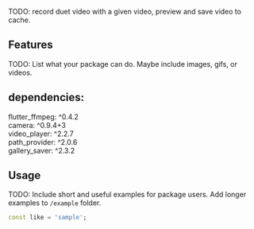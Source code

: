 <!-- 
This README describes the package. If you publish this package to pub.dev,
this README's contents appear on the landing page for your package.

For information about how to write a good package README, see the guide for
[writing package pages](https://dart.dev/guides/libraries/writing-package-pages). 

For general information about developing packages, see the Dart guide for
[creating packages](https://dart.dev/guides/libraries/create-library-packages)
and the Flutter guide for
[developing packages and plugins](https://flutter.dev/developing-packages). 
-->

TODO: record duet video with a given video, preview and save video to cache.

## Features

TODO: List what your package can do. Maybe include images, gifs, or videos.

## dependencies:

flutter_ffmpeg: ^0.4.2<br />
camera: ^0.9.4+3<br />
video_player: ^2.2.7<br />
path_provider: ^2.0.6<br />
gallery_saver: ^2.3.2

## Usage

TODO: Include short and useful examples for package users. Add longer examples
to `/example` folder. 

```dart
const like = 'sample';
```

